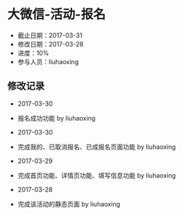 # 大微信-活动-报名
- 截止日期：2017-03-31
- 修改日期：2017-03-28  
- 进度：10%  
- 参与人员：liuhaoxing 

## 修改记录

- 2017-03-30
* 报名成功功能 by liuhaoxing

- 2017-03-30
* 完成我的、已取消报名、已成报名页面功能 by liuhaoxing

- 2017-03-29
* 完成首页功能、详情页功能、填写信息功能 by liuhaoxing

- 2017-03-28
* 完成该活动的静态页面 by liuhaoxing